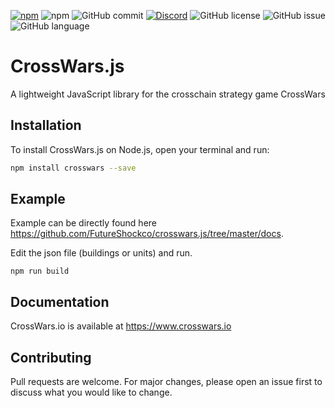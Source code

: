 [![npm](https://img.shields.io/npm/v/crosswars.svg)](https://www.npmjs.com/package/crosswars)
![npm](https://img.shields.io/npm/dm/crosswars.svg)
![GitHub commit](https://img.shields.io/github/last-commit/FutureShockco/crosswars.js.svg)
[![Discord](https://img.shields.io/discord/544158054141132811.svg)](https://discord.me/crosswars)
![GitHub license](https://img.shields.io/badge/license-MIT-blue.svg)
![GitHub issue](https://img.shields.io/github/issues-raw/FutureShockco/crosswars.js.svg)
![GitHub language](https://img.shields.io/github/languages/top/FutureShockco/crosswars.js.svg)


# CrossWars.js

A lightweight JavaScript library for the crosschain strategy game CrossWars

## Installation

To install CrossWars.js on Node.js, open your terminal and run:
```bash
npm install crosswars --save
```

## Example

Example can be directly found here https://github.com/FutureShockco/crosswars.js/tree/master/docs.

Edit the json file (buildings or units) and run.  

```npm run build```


## Documentation

CrossWars.io is available at https://www.crosswars.io

## Contributing
Pull requests are welcome. For major changes, please open an issue first to discuss what you would like to change.
